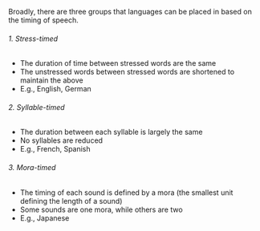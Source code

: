 Broadly, there are three groups that languages can be placed in based on the timing of speech.

###### 1. Stress-timed
- The duration of time between stressed words are the same
- The unstressed words between stressed words are shortened to maintain the above
- E.g., English, German
###### 2. Syllable-timed
- The duration between each syllable is largely the same
- No syllables are reduced
- E.g., French, Spanish
###### 3. Mora-timed
- The timing of each sound is defined by a mora (the smallest unit defining the length of a sound)
- Some sounds are one mora, while others are two
- E.g., Japanese


